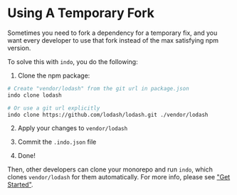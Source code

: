 # Using A Temporary Fork

Sometimes you need to fork a dependency for a temporary fix, and you want every developer to use that fork instead of the max satisfying npm version.

To solve this with `indo`, you do the following:

1. Clone the npm package:

```sh
# Create "vendor/lodash" from the git url in package.json
indo clone lodash

# Or use a git url explicitly
indo clone https://github.com/lodash/lodash.git ./vendor/lodash
```

2. Apply your changes to `vendor/lodash`

3. Commit the `.indo.json` file

4. Done!

Then, other developers can clone your monorepo and run `indo`, which clones `vendor/lodash` for them automatically. For more info, please see ["Get Started"](./get-started.md).
